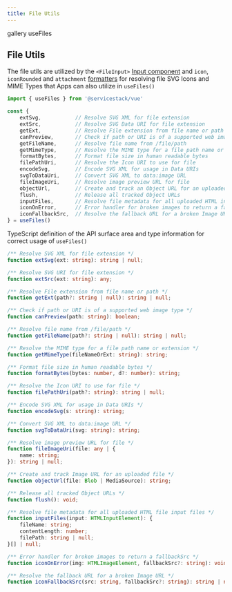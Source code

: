 ```yaml
---
title: File Utils
---
```


<link rel="stylesheet" href="/css/tailwind-components.css">

<script setup>
import { Icon } from "@iconify/vue"
import ApiReference from "../src/components/ApiReference.vue"
</script>

<Breadcrumbs class="not-prose my-4 mb-8" home-href="/vue/">
  <Breadcrumb href="/vue/gallery/">gallery</Breadcrumb>
  <Breadcrumb>useFiles</Breadcrumb>
</Breadcrumbs>

<h2 id="formatters" class="mt-8 mb-4 text-2xl font-semibold text-gray-900 dark:text-gray-100">
    File Utils
</h2>

The file utils are utilized by the `<FileInput>` [Input component](/vue/gallery/form-inputs) and 
`icon`, `iconRounded` and `attachment` [formatters](/vue/use-formatters) for resolving file SVG Icons 
and MIME Types that Apps can also utilize in `useFiles()`

```js
import { useFiles } from '@servicestack/vue'

const {
    extSvg,           // Resolve SVG XML for file extension
    extSrc,           // Resolve SVG Data URI for file extension
    getExt,           // Resolve File extension from file name or path
    canPreview,       // Check if path or URI is of a supported web image type
    getFileName,      // Resolve file name from /file/path
    getMimeType,      // Resolve the MIME type for a file path name or extension
    formatBytes,      // Format file size in human readable bytes
    filePathUri,      // Resolve the Icon URI to use for file
    encodeSvg,        // Encode SVG XML for usage in Data URIs
    svgToDataUri,     // Convert SVG XML to data:image URL
    fileImageUri,     // Resolve image preview URL for file
    objectUrl,        // Create and track an Object URL for an uploaded file
    flush,            // Release all tracked Object URLs
    inputFiles,       // Resolve file metadata for all uploaded HTML input files
    iconOnError,      // Error handler for broken images to return a fallbackSrc
    iconFallbackSrc,  // Resolve the fallback URL for a broken Image URL
} = useFiles()
```

<ApiReference component="TypeScript Definition" />

TypeScript definition of the API surface area and type information for correct usage of `useFiles()`

```ts
/** Resolve SVG XML for file extension */
function extSvg(ext: string): string | null;

/** Resolve SVG URI for file extension */
function extSrc(ext: string): any;

/** Resolve File extension from file name or path */
function getExt(path?: string | null): string | null;

/** Check if path or URI is of a supported web image type */
function canPreview(path: string): boolean;

/** Resolve file name from /file/path */
function getFileName(path?: string | null): string | null;

/** Resolve the MIME type for a file path name or extension */
function getMimeType(fileNameOrExt: string): string;

/** Format file size in human readable bytes */
function formatBytes(bytes: number, d?: number): string;

/** Resolve the Icon URI to use for file */
function filePathUri(path?: string): string | null;

/** Encode SVG XML for usage in Data URIs */
function encodeSvg(s: string): string;

/** Convert SVG XML to data:image URL */
function svgToDataUri(svg: string): string;

/** Resolve image preview URL for file */
function fileImageUri(file: any | {
    name: string;
}): string | null;

/** Create and track Image URL for an uploaded file */
function objectUrl(file: Blob | MediaSource): string;

/** Release all tracked Object URLs */
function flush(): void;

/** Resolve file metadata for all uploaded HTML file input files */
function inputFiles(input: HTMLInputElement): {
    fileName: string;
    contentLength: number;
    filePath: string | null;
}[] | null;

/** Error handler for broken images to return a fallbackSrc */
function iconOnError(img: HTMLImageElement, fallbackSrc?: string): void;

/** Resolve the fallback URL for a broken Image URL */
function iconFallbackSrc(src: string, fallbackSrc?: string): string | null;
```
